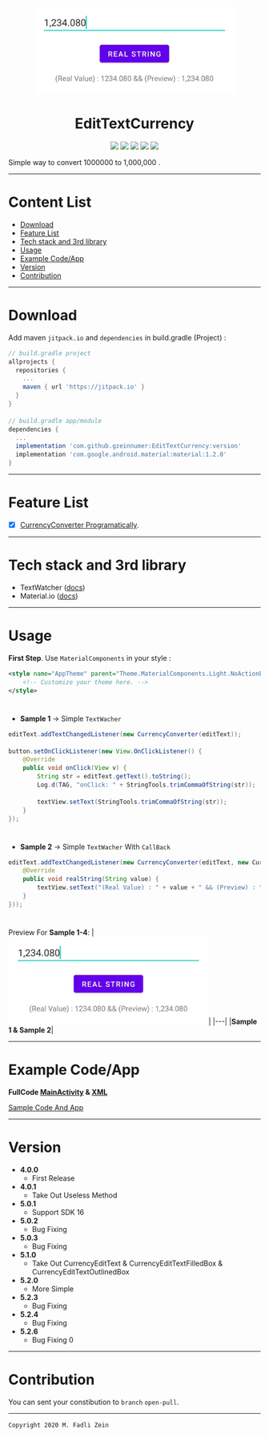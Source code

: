 <p align="center">
  <img src="https://github.com/gzeinnumer/EditTextCurrency/blob/master/preview/example100.jpg" width="400"/>
</p>

<h1 align="center">
    EditTextCurrency
</h1>

<p align="center">
    <a><img src="https://img.shields.io/badge/Version-5.2.6-brightgreen.svg?style=flat"></a>
    <a><img src="https://img.shields.io/badge/ID-gzeinnumer-blue.svg?style=flat"></a>
    <a><img src="https://img.shields.io/badge/Java-Suport-green?logo=java&style=flat"></a>
    <a><img src="https://img.shields.io/badge/Kotlin-Suport-green?logo=kotlin&style=flat"></a>
    <a href="https://github.com/gzeinnumer"><img src="https://img.shields.io/github/followers/gzeinnumer?label=follow&style=social"></a>
    <br>
    <p>Simple way to convert 1000000 to 1,000,000 .</p>
</p>

---
# Content List
* [Download](#download)
* [Feature List](#feature-list)
* [Tech stack and 3rd library](#tech-stack-and-3rd-library)
* [Usage](#usage)
* [Example Code/App](#example-codeapp)
* [Version](#version)
* [Contribution](#contribution)

---
# Download
Add maven `jitpack.io` and `dependencies` in build.gradle (Project) :
```gradle
// build.gradle project
allprojects {
  repositories {
    ...
    maven { url 'https://jitpack.io' }
  }
}

// build.gradle app/module
dependencies {
  ...
  implementation 'com.github.gzeinnumer:EditTextCurrency:version'
  implementation 'com.google.android.material:material:1.2.0'
}
```

---
# Feature List
- [x] [CurrencyConverter Programatically](#currencyconverter-programatically).

---
# Tech stack and 3rd library
- TextWatcher ([docs](https://developer.android.com/reference/android/text/TextWatcher))
- Material.io ([docs](https://material.io/develop/android/docs/getting-started))

---
# Usage

**First Step**. Use `MaterialComponents` in your style :
```xml
<style name="AppTheme" parent="Theme.MaterialComponents.Light.NoActionBar">
    <!-- Customize your theme here. -->
</style>
```

#
* **Sample 1** -> Simple `TextWacher`
```java
editText.addTextChangedListener(new CurrencyConverter(editText));

button.setOnClickListener(new View.OnClickListener() {
    @Override
    public void onClick(View v) {
        String str = editText.getText().toString();
        Log.d(TAG, "onClick: " + StringTools.trimCommaOfString(str));

        textView.setText(StringTools.trimCommaOfString(str));
    }
});
```

#
* **Sample 2** -> Simple `TextWacher` With `CallBack`
```java
editText.addTextChangedListener(new CurrencyConverter(editText, new CurrencyConverter.StringCallBack() {
    @Override
    public void realString(String value) {
        textView.setText("(Real Value) : " + value + " && (Preview) : " + editText.getText().toString());
    }
}));
```

#
Preview For **Sample 1-4**:
|<img src="https://github.com/gzeinnumer/EditTextCurrency/blob/master/preview/example100.jpg" width="400"/>|
|---|
|**Sample 1 & Sample 2**|

---
# Example Code/App

**FullCode [MainActivity](https://github.com/gzeinnumer/EditTextCurrency/blob/master/app/src/main/java/com/gzeinnumer/edittextcurrency/MainActivity.java)  & [XML](https://github.com/gzeinnumer/EditTextCurrency/blob/master/app/src/main/res/layout/activity_main.xml)**

[Sample Code And App](https://github.com/gzeinnumer/MyLibCurrencyConverterExample)

---
# Version
- **4.0.0**
  - First Release
- **4.0.1**
  - Take Out Useless Method
- **5.0.1**
  - Support SDK 16
- **5.0.2**
  - Bug Fixing
- **5.0.3**
  - Bug Fixing
- **5.1.0**
  - Take Out CurrencyEditText & CurrencyEditTextFilledBox & CurrencyEditTextOutlinedBox
- **5.2.0**
  - More Simple
- **5.2.3**
  - Bug Fixing
- **5.2.4**
  - Bug Fixing
- **5.2.6**
  - Bug Fixing 0

---
# Contribution
You can sent your constibution to `branch` `open-pull`.

---

```
Copyright 2020 M. Fadli Zein
```
